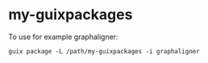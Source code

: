 # my-guixpackages
To use for example graphaligner:

```shell
guix package -L /path/my-guixpackages -i graphaligner
```

